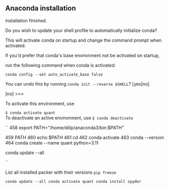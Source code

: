 ## Anaconda installation
installation finished.

Do you wish to update your shell profile to automatically initialize conda?

This will activate conda on startup and change the command prompt when activated.

If you'd prefer that conda's base environment not be activated on startup,

   run the following command when conda is activated:


``
conda config --set auto_activate_base false
``


You can undo this by running `conda init --reverse $SHELL`? [yes|no]

[no] >>> 

To activate this environment, use                                             
``                                                                               
$ conda activate quant                                                    
``
To deactivate an active environment, use
``
$ conda deactivate
``



``
 458  export PATH="/home/dilip/anaconda3/bin:$PATH"

  459  PATH
  460  echo $PATH
  461  cd
  462  conda activate
  463  conda --version
  464  conda create --name quant python=3.11

  conda update --all

``

List all installed packer with their versions
``
pip freeze
``
   


``
conda update --all
conda activate quant
conda install spyder
``


